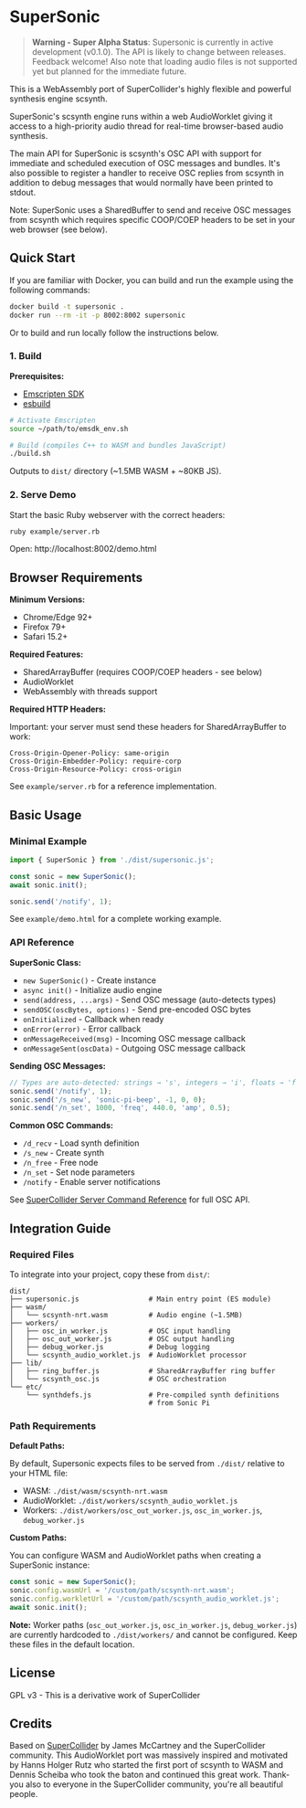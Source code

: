 # SuperSonic

> **Warning - Super Alpha Status**: Supersonic is currently in active development (v0.1.0). The API is likely to change between releases. Feedback welcome! Also note that loading audio files is not supported yet but planned for the immediate future.

This is a WebAssembly port of SuperCollider's highly flexible and powerful synthesis engine scsynth.

SuperSonic's scsynth engine runs within a web AudioWorklet giving it access to a high-priority audio thread for real-time browser-based audio synthesis.

The main API for SuperSonic is scsynth's OSC API with support for immediate and scheduled execution of OSC messages and bundles. It's also possible to register a handler to receive OSC replies from scsynth in addition to debug messages that would normally have been printed to stdout.

Note: SuperSonic uses a SharedBuffer to send and receive OSC messages from scsynth which requires specific COOP/COEP headers to be set in your web browser (see below).


## Quick Start

If you are familiar with Docker, you can build and run the example using the following commands:

```bash
docker build -t supersonic .
docker run --rm -it -p 8002:8002 supersonic
```

Or to build and run locally follow the instructions below.

### 1. Build

**Prerequisites:**
- [Emscripten SDK](https://emscripten.org/docs/getting_started/downloads.html)
- [esbuild](https://esbuild.github.io/)

```bash
# Activate Emscripten
source ~/path/to/emsdk_env.sh

# Build (compiles C++ to WASM and bundles JavaScript)
./build.sh
```

Outputs to `dist/` directory (~1.5MB WASM + ~80KB JS).

### 2. Serve Demo

Start the basic Ruby webserver with the correct headers:

```bash
ruby example/server.rb
```

Open: http://localhost:8002/demo.html

## Browser Requirements

**Minimum Versions:**
- Chrome/Edge 92+
- Firefox 79+
- Safari 15.2+

**Required Features:**
- SharedArrayBuffer (requires COOP/COEP headers - see below)
- AudioWorklet
- WebAssembly with threads support

**Required HTTP Headers:**

Important: your server must send these headers for SharedArrayBuffer to work:

```
Cross-Origin-Opener-Policy: same-origin
Cross-Origin-Embedder-Policy: require-corp
Cross-Origin-Resource-Policy: cross-origin
```

See `example/server.rb` for a reference implementation.

## Basic Usage

### Minimal Example

```javascript
import { SuperSonic } from './dist/supersonic.js';

const sonic = new SuperSonic();
await sonic.init();

sonic.send('/notify', 1);
```

See `example/demo.html` for a complete working example.

### API Reference

**SuperSonic Class:**
- `new SuperSonic()` - Create instance
- `async init()` - Initialize audio engine
- `send(address, ...args)` - Send OSC message (auto-detects types)
- `sendOSC(oscBytes, options)` - Send pre-encoded OSC bytes
- `onInitialized` - Callback when ready
- `onError(error)` - Error callback
- `onMessageReceived(msg)` - Incoming OSC message callback
- `onMessageSent(oscData)` - Outgoing OSC message callback

**Sending OSC Messages:**
```javascript
// Types are auto-detected: strings → 's', integers → 'i', floats → 'f'
sonic.send('/notify', 1);
sonic.send('/s_new', 'sonic-pi-beep', -1, 0, 0);
sonic.send('/n_set', 1000, 'freq', 440.0, 'amp', 0.5);
```

**Common OSC Commands:**
- `/d_recv` - Load synth definition
- `/s_new` - Create synth
- `/n_free` - Free node
- `/n_set` - Set node parameters
- `/notify` - Enable server notifications

See [SuperCollider Server Command Reference](https://doc.sccode.org/Reference/Server-Command-Reference.html) for full OSC API.

## Integration Guide

### Required Files

To integrate into your project, copy these from `dist/`:

```
dist/
├── supersonic.js                 # Main entry point (ES module)
├── wasm/
│   └── scsynth-nrt.wasm          # Audio engine (~1.5MB)
├── workers/
│   ├── osc_in_worker.js          # OSC input handling
│   ├── osc_out_worker.js         # OSC output handling
│   ├── debug_worker.js           # Debug logging
│   └── scsynth_audio_worklet.js  # AudioWorklet processor
├── lib/
│   ├── ring_buffer.js            # SharedArrayBuffer ring buffer
│   └── scsynth_osc.js            # OSC orchestration
└── etc/
    └── synthdefs.js              # Pre-compiled synth definitions
                                  # from Sonic Pi
```

### Path Requirements

**Default Paths:**

By default, Supersonic expects files to be served from `./dist/` relative to your HTML file:
- WASM: `./dist/wasm/scsynth-nrt.wasm`
- AudioWorklet: `./dist/workers/scsynth_audio_worklet.js`
- Workers: `./dist/workers/osc_out_worker.js`, `osc_in_worker.js`, `debug_worker.js`

**Custom Paths:**

You can configure WASM and AudioWorklet paths when creating a SuperSonic instance:

```javascript
const sonic = new SuperSonic();
sonic.config.wasmUrl = '/custom/path/scsynth-nrt.wasm';
sonic.config.workletUrl = '/custom/path/scsynth_audio_worklet.js';
await sonic.init();
```

**Note:** Worker paths (`osc_out_worker.js`, `osc_in_worker.js`, `debug_worker.js`) are currently hardcoded to `./dist/workers/` and cannot be configured. Keep these files in the default location.


## License

GPL v3 - This is a derivative work of SuperCollider

## Credits

Based on [SuperCollider](https://supercollider.github.io/) by James McCartney and the SuperCollider community. This AudioWorklet port was massively inspired and motivated by
Hanns Holger Rutz who started the first port of scsynth to WASM and Dennis Scheiba who took the baton and continued this great work. Thank-you also to everyone in the SuperCollider community, you're all beautiful people.
